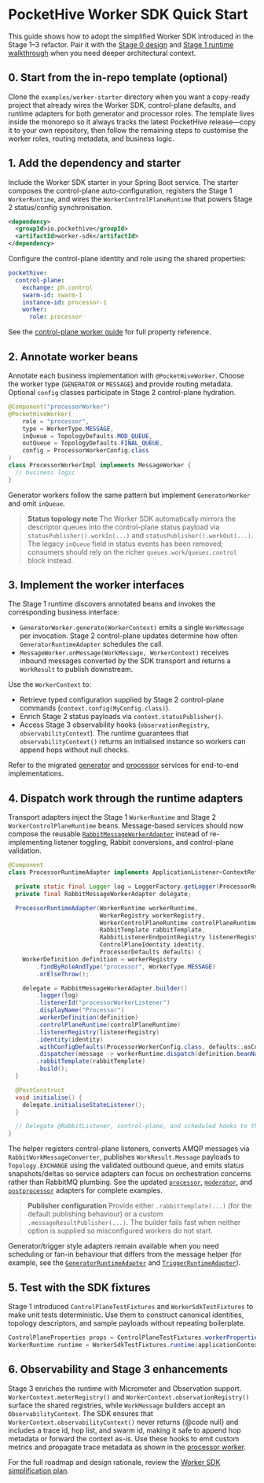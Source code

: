 # PocketHive Worker SDK Quick Start

This guide shows how to adopt the simplified Worker SDK introduced in the Stage 1–3 refactor. Pair it with the
[Stage 0 design](worker-sdk-stage0-design.md) and [Stage 1 runtime walkthrough](worker-sdk-stage1-runtime.md) when you need
deeper architectural context.

## 0. Start from the in-repo template (optional)

Clone the `examples/worker-starter` directory when you want a copy-ready project that already wires the
Worker SDK, control-plane defaults, and runtime adapters for both generator and processor roles. The template lives
inside the monorepo so it always tracks the latest PocketHive release—copy it to your own repository, then follow the
remaining steps to customise the worker roles, routing metadata, and business logic.

## 1. Add the dependency and starter

Include the Worker SDK starter in your Spring Boot service. The starter composes the control-plane auto-configuration,
registers the Stage 1 `WorkerRuntime`, and wires the `WorkerControlPlaneRuntime` that powers Stage 2 status/config
synchronisation.

```xml
<dependency>
  <groupId>io.pockethive</groupId>
  <artifactId>worker-sdk</artifactId>
</dependency>
```

Configure the control-plane identity and role using the shared properties:

```yaml
pockethive:
  control-plane:
    exchange: ph.control
    swarm-id: swarm-1
    instance-id: processor-1
    worker:
      role: processor
```

See the [control-plane worker guide](../control-plane/worker-guide.md) for full property reference.

## 2. Annotate worker beans

Annotate each business implementation with `@PocketHiveWorker`. Choose the worker type (`GENERATOR` or `MESSAGE`) and
provide routing metadata. Optional `config` classes participate in Stage 2 control-plane hydration.

```java
@Component("processorWorker")
@PocketHiveWorker(
    role = "processor",
    type = WorkerType.MESSAGE,
    inQueue = TopologyDefaults.MOD_QUEUE,
    outQueue = TopologyDefaults.FINAL_QUEUE,
    config = ProcessorWorkerConfig.class
)
class ProcessorWorkerImpl implements MessageWorker {
  // business logic
}
```

Generator workers follow the same pattern but implement `GeneratorWorker` and omit `inQueue`.

> **Status topology note**
> The Worker SDK automatically mirrors the descriptor queues into the control-plane status payload via `statusPublisher().workIn(...)` and `statusPublisher().workOut(...)`. The legacy `inQueue` field in status events has been removed; consumers should rely on the richer `queues.work`/`queues.control` block instead.

## 3. Implement the worker interfaces

The Stage 1 runtime discovers annotated beans and invokes the corresponding business interface:

- `GeneratorWorker.generate(WorkerContext)` emits a single `WorkMessage` per invocation. Stage 2 control-plane updates
  determine how often `GeneratorRuntimeAdapter` schedules the call.
- `MessageWorker.onMessage(WorkMessage, WorkerContext)` receives inbound messages converted by the SDK transport and
  returns a `WorkResult` to publish downstream.

Use the `WorkerContext` to:

- Retrieve typed configuration supplied by Stage 2 control-plane commands (`context.config(MyConfig.class)`).
- Enrich Stage 2 status payloads via `context.statusPublisher()`.
- Access Stage 3 observability hooks (`observationRegistry`, `observabilityContext`). The runtime guarantees that
  `observabilityContext()` returns an initialised instance so workers can append hops without null checks.

Refer to the migrated [generator](../../generator-service/src/main/java/io/pockethive/generator/GeneratorWorkerImpl.java)
and [processor](../../processor-service/src/main/java/io/pockethive/processor/ProcessorWorkerImpl.java) services for
end-to-end implementations.

## 4. Dispatch work through the runtime adapters

Transport adapters inject the Stage 1 `WorkerRuntime` and Stage 2 `WorkerControlPlaneRuntime` beans. Message-based
services should now compose the reusable [`RabbitMessageWorkerAdapter`](../../common/worker-sdk/src/main/java/io/pockethive/worker/sdk/transport/rabbit/RabbitMessageWorkerAdapter.java)
instead of re-implementing listener toggling, Rabbit conversions, and control-plane validation.

```java
@Component
class ProcessorRuntimeAdapter implements ApplicationListener<ContextRefreshedEvent> {

  private static final Logger log = LoggerFactory.getLogger(ProcessorRuntimeAdapter.class);
  private final RabbitMessageWorkerAdapter delegate;

  ProcessorRuntimeAdapter(WorkerRuntime workerRuntime,
                          WorkerRegistry workerRegistry,
                          WorkerControlPlaneRuntime controlPlaneRuntime,
                          RabbitTemplate rabbitTemplate,
                          RabbitListenerEndpointRegistry listenerRegistry,
                          ControlPlaneIdentity identity,
                          ProcessorDefaults defaults) {
    WorkerDefinition definition = workerRegistry
        .findByRoleAndType("processor", WorkerType.MESSAGE)
        .orElseThrow();

    delegate = RabbitMessageWorkerAdapter.builder()
        .logger(log)
        .listenerId("processorWorkerListener")
        .displayName("Processor")
        .workerDefinition(definition)
        .controlPlaneRuntime(controlPlaneRuntime)
        .listenerRegistry(listenerRegistry)
        .identity(identity)
        .withConfigDefaults(ProcessorWorkerConfig.class, defaults::asConfig, ProcessorWorkerConfig::enabled)
        .dispatcher(message -> workerRuntime.dispatch(definition.beanName(), message))
        .rabbitTemplate(rabbitTemplate)
        .build();
  }

  @PostConstruct
  void initialise() {
    delegate.initialiseStateListener();
  }

  // Delegate @RabbitListener, control-plane, and scheduled hooks to the helper
}
```

The helper registers control-plane listeners, converts AMQP messages via `RabbitWorkMessageConverter`, publishes
`WorkResult.Message` payloads to `Topology.EXCHANGE` using the validated outbound queue, and emits status
snapshots/deltas so service adapters can focus on orchestration concerns rather than RabbitMQ plumbing. See the updated
[`processor`](../../processor-service/src/main/java/io/pockethive/processor/ProcessorRuntimeAdapter.java),
[`moderator`](../../moderator-service/src/main/java/io/pockethive/moderator/ModeratorRuntimeAdapter.java), and
[`postprocessor`](../../postprocessor-service/src/main/java/io/pockethive/postprocessor/PostProcessorRuntimeAdapter.java)
adapters for complete examples.

> **Publisher configuration**
> Provide either `.rabbitTemplate(...)` (for the default publishing behaviour) or a custom
> `.messageResultPublisher(...)`. The builder fails fast when neither option is supplied so misconfigured workers do not
> start.

Generator/trigger style adapters remain available when you need scheduling or fan-in behaviour that differs from the
message helper (for example, see the
[`GeneratorRuntimeAdapter`](../../generator-service/src/main/java/io/pockethive/generator/GeneratorRuntimeAdapter.java)
and [`TriggerRuntimeAdapter`](../../trigger-service/src/main/java/io/pockethive/trigger/TriggerRuntimeAdapter.java)).

## 5. Test with the SDK fixtures

Stage 1 introduced `ControlPlaneTestFixtures` and `WorkerSdkTestFixtures` to make unit tests deterministic. Use them to
construct canonical identities, topology descriptors, and sample payloads without repeating boilerplate.

```java
ControlPlaneProperties props = ControlPlaneTestFixtures.workerProperties("swarm-1", "processor", "processor-1");
WorkerRuntime runtime = WorkerSdkTestFixtures.runtime(applicationContext);
```

## 6. Observability and Stage 3 enhancements

Stage 3 enriches the runtime with Micrometer and Observation support. `WorkerContext.meterRegistry()` and
`WorkerContext.observationRegistry()` surface the shared registries, while `WorkMessage` builders accept an
`ObservabilityContext`. The SDK ensures that `WorkerContext.observabilityContext()` never returns {@code null} and
includes a trace id, hop list, and swarm id, making it safe to append hop metadata or forward the context as-is.
Use these hooks to emit custom metrics and propagate trace metadata as shown in the
[processor worker](../../processor-service/src/main/java/io/pockethive/processor/ProcessorWorkerImpl.java).

For the full roadmap and design rationale, review the [Worker SDK simplification plan](worker-sdk-simplification-plan.md).

